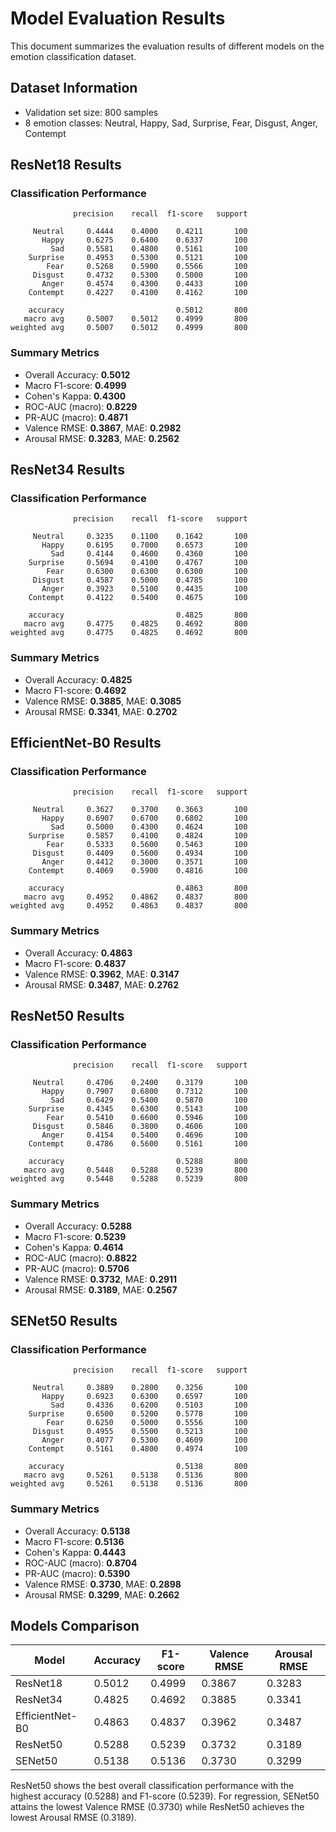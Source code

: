 # Model Evaluation Results

This document summarizes the evaluation results of different models on the emotion classification dataset.

## Dataset Information
- Validation set size: 800 samples
- 8 emotion classes: Neutral, Happy, Sad, Surprise, Fear, Disgust, Anger, Contempt

## ResNet18 Results

### Classification Performance

```
              precision    recall  f1-score   support

     Neutral     0.4444    0.4000    0.4211       100
       Happy     0.6275    0.6400    0.6337       100
         Sad     0.5581    0.4800    0.5161       100
    Surprise     0.4953    0.5300    0.5121       100
        Fear     0.5268    0.5900    0.5566       100
     Disgust     0.4732    0.5300    0.5000       100
       Anger     0.4574    0.4300    0.4433       100
    Contempt     0.4227    0.4100    0.4162       100

    accuracy                         0.5012       800
   macro avg     0.5007    0.5012    0.4999       800
weighted avg     0.5007    0.5012    0.4999       800
```

### Summary Metrics
- Overall Accuracy: **0.5012**
- Macro F1-score: **0.4999**
- Cohen's Kappa: **0.4300**
- ROC-AUC (macro): **0.8229**
- PR-AUC (macro): **0.4871**
- Valence RMSE: **0.3867**, MAE: **0.2982**
- Arousal RMSE: **0.3283**, MAE: **0.2562**

## ResNet34 Results

### Classification Performance

```
              precision    recall  f1-score   support

     Neutral     0.3235    0.1100    0.1642       100
       Happy     0.6195    0.7000    0.6573       100
         Sad     0.4144    0.4600    0.4360       100
    Surprise     0.5694    0.4100    0.4767       100
        Fear     0.6300    0.6300    0.6300       100
     Disgust     0.4587    0.5000    0.4785       100
       Anger     0.3923    0.5100    0.4435       100
    Contempt     0.4122    0.5400    0.4675       100

    accuracy                         0.4825       800
   macro avg     0.4775    0.4825    0.4692       800
weighted avg     0.4775    0.4825    0.4692       800
```

### Summary Metrics
- Overall Accuracy: **0.4825**
- Macro F1-score: **0.4692**
- Valence RMSE: **0.3885**, MAE: **0.3085**
- Arousal RMSE: **0.3341**, MAE: **0.2702**

## EfficientNet-B0 Results

### Classification Performance

```
              precision    recall  f1-score   support

     Neutral     0.3627    0.3700    0.3663       100
       Happy     0.6907    0.6700    0.6802       100
         Sad     0.5000    0.4300    0.4624       100
    Surprise     0.5857    0.4100    0.4824       100
        Fear     0.5333    0.5600    0.5463       100
     Disgust     0.4409    0.5600    0.4934       100
       Anger     0.4412    0.3000    0.3571       100
    Contempt     0.4069    0.5900    0.4816       100

    accuracy                         0.4863       800
   macro avg     0.4952    0.4862    0.4837       800
weighted avg     0.4952    0.4863    0.4837       800
```

### Summary Metrics
- Overall Accuracy: **0.4863**
- Macro F1-score: **0.4837**
- Valence RMSE: **0.3962**, MAE: **0.3147**
- Arousal RMSE: **0.3487**, MAE: **0.2762**

## ResNet50 Results

### Classification Performance

```
              precision    recall  f1-score   support

     Neutral     0.4706    0.2400    0.3179       100
       Happy     0.7907    0.6800    0.7312       100
         Sad     0.6429    0.5400    0.5870       100
    Surprise     0.4345    0.6300    0.5143       100
        Fear     0.5410    0.6600    0.5946       100
     Disgust     0.5846    0.3800    0.4606       100
       Anger     0.4154    0.5400    0.4696       100
    Contempt     0.4786    0.5600    0.5161       100

    accuracy                         0.5288       800
   macro avg     0.5448    0.5288    0.5239       800
weighted avg     0.5448    0.5288    0.5239       800
```

### Summary Metrics
- Overall Accuracy: **0.5288**
- Macro F1-score: **0.5239**
- Cohen's Kappa: **0.4614**
- ROC-AUC (macro): **0.8822**
- PR-AUC (macro): **0.5706**
- Valence RMSE: **0.3732**, MAE: **0.2911**
- Arousal RMSE: **0.3189**, MAE: **0.2567**

## SENet50 Results

### Classification Performance

```
              precision    recall  f1-score   support

     Neutral     0.3889    0.2800    0.3256       100
       Happy     0.6923    0.6300    0.6597       100
         Sad     0.4336    0.6200    0.5103       100
    Surprise     0.6500    0.5200    0.5778       100
        Fear     0.6250    0.5000    0.5556       100
     Disgust     0.4955    0.5500    0.5213       100
       Anger     0.4077    0.5300    0.4609       100
    Contempt     0.5161    0.4800    0.4974       100

    accuracy                         0.5138       800
   macro avg     0.5261    0.5138    0.5136       800
weighted avg     0.5261    0.5138    0.5136       800
```

### Summary Metrics
- Overall Accuracy: **0.5138**
- Macro F1-score: **0.5136**
- Cohen's Kappa: **0.4443**
- ROC-AUC (macro): **0.8704**
- PR-AUC (macro): **0.5390**
- Valence RMSE: **0.3730**, MAE: **0.2898**
- Arousal RMSE: **0.3299**, MAE: **0.2662**

## Models Comparison

| Model | Accuracy | F1-score | Valence RMSE | Arousal RMSE |
|-------|----------|----------|--------------|--------------|
| ResNet18 | 0.5012 | 0.4999 | 0.3867 | 0.3283 |
| ResNet34 | 0.4825 | 0.4692 | 0.3885 | 0.3341 |
| EfficientNet-B0 | 0.4863 | 0.4837 | 0.3962 | 0.3487 |
| ResNet50 | 0.5288 | 0.5239 | 0.3732 | 0.3189 |
| SENet50 | 0.5138 | 0.5136 | 0.3730 | 0.3299 |

ResNet50 shows the best overall classification performance with the highest accuracy (0.5288) and F1-score (0.5239). For regression, SENet50 attains the lowest Valence RMSE (0.3730) while ResNet50 achieves the lowest Arousal RMSE (0.3189).